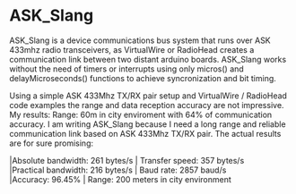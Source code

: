 ASK_Slang 
====

ASK_Slang is a device communications bus system that runs over ASK 433mhz radio transceivers, as VirtualWire or RadioHead creates a communication link between two distant arduino boards. ASK_Slang works without the need of timers or interrupts using only micros() and delayMicroseconds() functions to achieve syncronization and bit timing.

Using a simple ASK 433Mhz TX/RX pair setup and VirtualWire / RadioHead code examples the range and data reception accuracy are not impressive. My results: Range: 60m in city enviroment with 64% of communication accuracy.
I am writing ASK_Slang because I need a long range and reliable communication link based on ASK 433Mhz TX/RX pair.
The actual results are for sure promising: 

 |Absolute bandwidth:  261 bytes/s    | Transfer speed: 357  bytes/s                
 |Practical bandwidth: 216 bytes/s    | Baud rate:      2857 baud/s                 
 |Accuracy: 96.45%                    | Range: 200 meters in city environment   
 
